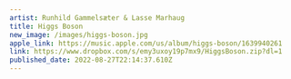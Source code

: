 ```yaml
---
artist: Runhild Gammelsæter & Lasse Marhaug
title: Higgs Boson
new_image: /images/higgs-boson.jpg
apple_link: https://music.apple.com/us/album/higgs-boson/1639940261
link: https://www.dropbox.com/s/emy3uxoy19p7mx9/HiggsBoson.zip?dl=1
published_date: 2022-08-27T22:14:37.610Z
---
```

